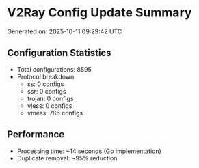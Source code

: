 # V2Ray Config Update Summary
Generated on: 2025-10-11 09:29:42 UTC

## Configuration Statistics
- Total configurations: 8595
- Protocol breakdown:
  - ss: 0 configs
  - ssr: 0 configs
  - trojan: 0 configs
  - vless: 0 configs
  - vmess: 786 configs

## Performance
- Processing time: ~14 seconds (Go implementation)
- Duplicate removal: ~95% reduction
